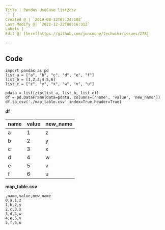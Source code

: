 ```yaml
---
Title | Pandas UseCase list2csv
-- | --
Created @ | `2019-08-12T07:24:10Z`
Last Modify @| `2022-12-22T08:16:31Z`
Labels | ``
Edit @| [here](https://github.com/junxnone/techwiki/issues/278)

---
```

## Code

```
import pandas as pd
list_a = ["a", "b", "c", "d", "e", "f"]
list_b = [1,2,3,4,5,6]
list_c = ["z", "y", "x", "w", "v", "u"]

pdata = list(zip(list_a, list_b, list_c))
df = pd.DataFrame(data=pdata, columns=['name', 'value', 'new_name'])
df.to_csv('./map_table.csv',index=True,header=True)
```

**df**

name | value | new_name
-- | -- | --
a | 1 | z
b | 2 | y
c | 3 | x
d | 4 | w
e | 5 | v
f | 6 | u

**map_table.csv**
```
,name,value,new_name
0,a,1,z
1,b,2,y
2,c,3,x
3,d,4,w
4,e,5,v
5,f,6,u
```
